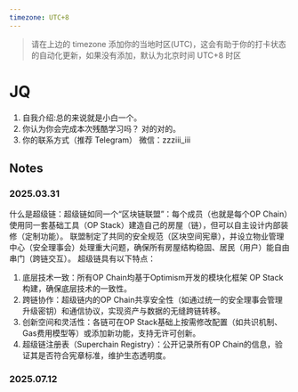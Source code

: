 ```yaml
---
timezone: UTC+8
---
```


> 请在上边的 timezone 添加你的当地时区(UTC)，这会有助于你的打卡状态的自动化更新，如果没有添加，默认为北京时间 UTC+8 时区


# JQ

1. 自我介绍:总的来说就是小白一个。
2. 你认为你会完成本次残酷学习吗？ 对的对的。
3. 你的联系方式（推荐 Telegram） 微信：zzziii_iii

## Notes

<!-- Content_START -->

### 2025.03.31
什么是超级链：超级链如同一个“区块链联盟”：每个成员（也就是每个OP Chain）使用同一套基础工具（OP Stack）建造自己的房屋（链），但可以自主设计内部装修（定制功能）。
联盟制定了共同的安全规范（区块空间宪章），并设立物业管理中心（安全理事会）处理重大问题，确保所有房屋结构稳固、居民（用户）能自由串门（跨链交互）。
超级链具有以下特点：
1. 底层技术一致：所有OP Chain均基于Optimism开发的模块化框架 OP Stack 构建，确保底层技术的一致性。
2. 跨链协作：超级链内的OP Chain共享安全性（如通过统一的安全理事会管理升级密钥）和通信协议，实现资产与数据的无缝跨链转移。
3. 创新空间和灵活性：各链可在OP Stack基础上按需修改配置（如共识机制、Gas费用模型等）或添加新功能，支持无许可创新。
4. 超级链注册表（Superchain Registry）：公开记录所有OP Chain的信息，验证其是否符合宪章标准，维护生态透明度。

### 2025.07.12



<!-- Content_END -->
